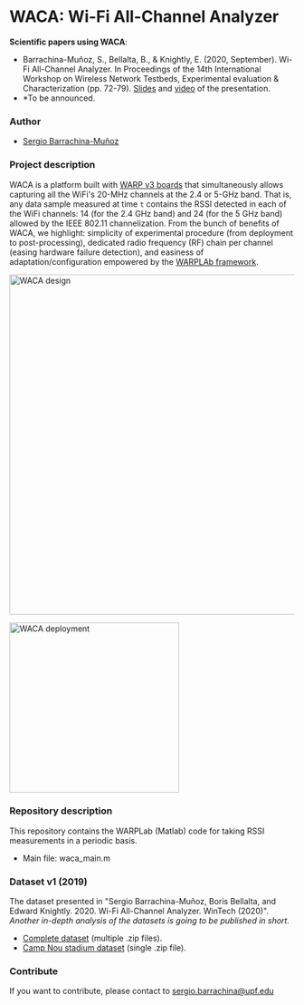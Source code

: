 # WACA: Wi-Fi All-Channel Analyzer

**Scientific papers using WACA**: 
- Barrachina-Muñoz, S., Bellalta, B., & Knightly, E. (2020, September). Wi-Fi All-Channel Analyzer. In Proceedings of the 14th International Workshop on Wireless Network Testbeds, Experimental evaluation & Characterization (pp. 72-79). [Slides](https://github.com/sergiobarra/WACA_WiFiAnalyzer/blob/master/resources/slides/barrachina_waca_wintech2020.pdf) and [video](https://www.youtube.com/watch?v=QxOGX7h-YRc&t=0s) of the presentation.
- *To be announced.

### Author
* [Sergio Barrachina-Muñoz](https://github.com/sergiobarra)

### Project description

WACA is a platform built with [WARP v3 boards](http://warpproject.org) that simultaneously allows capturing all the WiFi's 20-MHz channels at the 2.4 or 5-GHz band. That is, any data sample measured at time `t` contains the RSSI detected in each of the WiFi channels: 14 (for the 2.4 GHz band) and 24 (for the 5 GHz band) allowed by the IEEE 802.11 channelization. From the bunch of benefits of WACA, we highlight: simplicity of experimental procedure (from deployment to post-processing), dedicated radio frequency (RF) chain per channel (easing hardware failure detection), and easiness of adaptation/configuration empowered by the [WARPLAb framework](https://warpproject.org/trac/wiki/WARPLab).

<img src="https://github.com/sergiobarra/WACA_WiFiAnalyzer/blob/master/resources/images/waca_design.PNG" alt="WACA design"
	title="WACA design" width="600" />

<img src="https://github.com/sergiobarra/WACA_WiFiAnalyzer/blob/master/resources/images/waca_deployment.png" alt="WACA deployment"
	title="WACA deployment" width="300" />

### Repository description
This repository contains the WARPLab (Matlab) code for taking RSSI measurements in a periodic basis.
* Main file: waca_main.m

### Dataset v1 (2019)
The dataset presented in "Sergio Barrachina-Muñoz, Boris Bellalta, and Edward Knightly. 2020. Wi-Fi All-Channel Analyzer. WinTech (2020)". *Another in-depth analysis of the datasets is going to be published in short.*
- [Complete dataset](https://zenodo.org/record/3952557) (multiple .zip files).
- [Camp Nou stadium dataset](https://zenodo.org/record/3960029) (single .zip file). 

### Contribute

If you want to contribute, please contact to [sergio.barrachina@upf.edu](sergio.barrachina@upf.edu)

